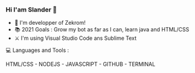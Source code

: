 ### Hi I'am Slander 👋

+ 🤖 I'm developper of Zekrom!
+ 📚 2021 Goals : Grow my bot as far as I can, learn java and HTML/CSS
+ ⚔️ I'm using Visual Studio Code ans Sublime Text




💻 Languages and Tools : 

HTML/CSS - NODEJS - JAVASCRIPT - GITHUB - TERMINAL
